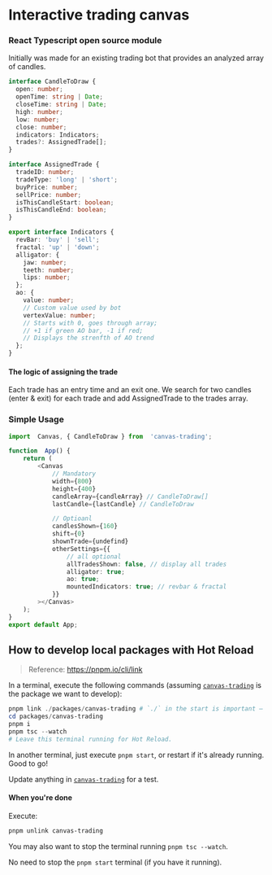 ﻿# Interactive trading canvas

### React Typescript open source module

Initially was made for an existing trading bot that provides an analyzed array of candles.

```typescript
interface CandleToDraw {
  open: number;
  openTime: string | Date;
  closeTime: string | Date;
  high: number;
  low: number;
  close: number;
  indicators: Indicators;
  trades?: AssignedTrade[];
}

interface AssignedTrade {
  tradeID: number;
  tradeType: 'long' | 'short';
  buyPrice: number;
  sellPrice: number;
  isThisCandleStart: boolean;
  isThisCandleEnd: boolean;
}

export interface Indicators {
  revBar: 'buy' | 'sell';
  fractal: 'up' | 'down';
  alligator: {
    jaw: number;
    teeth: number;
    lips: number;
  };
  ao: {
    value: number;
    // Custom value used by bot
    vertexValue: number;
    // Starts with 0, goes through array;
    // +1 if green AO bar, -1 if red;
    // Displays the strenfth of AO trend
  };
}
```

#### The logic of assigning the trade

Each trade has an entry time and an exit one. We search for two candles (enter & exit) for each trade and add AssignedTrade to the trades array.

### Simple Usage

```typescript
import  Canvas, { CandleToDraw } from  'canvas-trading';

function  App() {
	return (
		<Canvas
			// Mandatory
			width={800}
			height={400}
			candleArray={candleArray} // CandleToDraw[]
			lastCandle={lastCandle} // CandleToDraw

			// Optioanl
			candlesShown={160}
			shift={0}
			shownTrade={undefind}
			otherSettings={{
				// all optional
				allTradesShown: false, // display all trades
				alligator: true;
				ao: true;
				mountedIndicators: true; // revbar & fractal
			}}
		></Canvas>
	);
}
export default App;
```

## How to develop local packages with Hot Reload

> Reference: https://pnpm.io/cli/link

In a terminal, execute the following commands (assuming [`canvas-trading`][canvas-trading] is the package we want to develop):

```ps1
pnpm link ./packages/canvas-trading # `./` in the start is important — this is how `pnpm link` knows that it is a relative path.
cd packages/canvas-trading
pnpm i
pnpm tsc --watch
# Leave this terminal running for Hot Reload.
```

In another terminal, just execute `pnpm start`, or restart if it's already running. Good to go!

Update anything in [`canvas-trading`][canvas-trading] for a test.

#### When you're done

Execute:

```ps1
pnpm unlink canvas-trading
```

You may also want to stop the terminal running `pnpm tsc --watch`.

No need to stop the `pnpm start` terminal (if you have it running).

[canvas-trading]: ./packages/canvas-trading/
